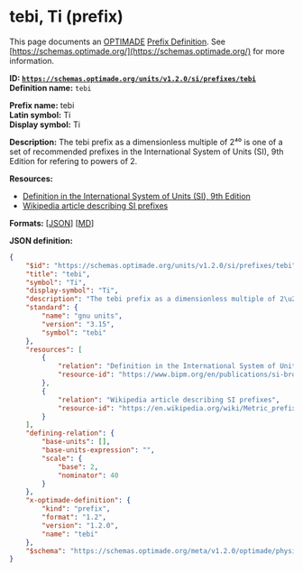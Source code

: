 # tebi, Ti (prefix)
This page documents an [OPTIMADE](https://www.optimade.org/) [Prefix Definition](https://schemas.optimade.org/#definitions). See [https://schemas.optimade.org/](https://schemas.optimade.org/) for more information.

**ID: [`https://schemas.optimade.org/units/v1.2.0/si/prefixes/tebi`](https://schemas.optimade.org/units/v1.2.0/si/prefixes/tebi)**  
**Definition name:** `tebi`

**Prefix name:** tebi  
**Latin symbol:** Ti  
**Display symbol:** Ti  
  
**Description:** The tebi prefix as a dimensionless multiple of 2⁴⁰ is one of a set of recommended prefixes in the International System of Units (SI), 9th Edition for refering to powers of 2.



**Resources:**

- [Definition in the International System of Units (SI), 9th Edition](https://www.bipm.org/en/publications/si-brochure)
- [Wikipedia article describing SI prefixes](https://en.wikipedia.org/wiki/Metric_prefix)


**Formats:** [[JSON](tebi.json)] [[MD](tebi.md)]

**JSON definition:**

``` json
{
    "$id": "https://schemas.optimade.org/units/v1.2.0/si/prefixes/tebi",
    "title": "tebi",
    "symbol": "Ti",
    "display-symbol": "Ti",
    "description": "The tebi prefix as a dimensionless multiple of 2\u2074\u2070 is one of a set of recommended prefixes in the International System of Units (SI), 9th Edition for refering to powers of 2.",
    "standard": {
        "name": "gnu units",
        "version": "3.15",
        "symbol": "tebi"
    },
    "resources": [
        {
            "relation": "Definition in the International System of Units (SI), 9th Edition",
            "resource-id": "https://www.bipm.org/en/publications/si-brochure"
        },
        {
            "relation": "Wikipedia article describing SI prefixes",
            "resource-id": "https://en.wikipedia.org/wiki/Metric_prefix"
        }
    ],
    "defining-relation": {
        "base-units": [],
        "base-units-expression": "",
        "scale": {
            "base": 2,
            "nominator": 40
        }
    },
    "x-optimade-definition": {
        "kind": "prefix",
        "format": "1.2",
        "version": "1.2.0",
        "name": "tebi"
    },
    "$schema": "https://schemas.optimade.org/meta/v1.2.0/optimade/physical_unit_definition.md"
}
```